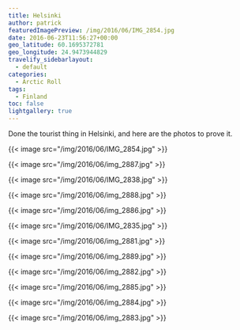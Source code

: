 ```yaml
---
title: Helsinki
author: patrick
featuredImagePreview: /img/2016/06/IMG_2854.jpg
date: 2016-06-23T11:56:27+00:00
geo_latitude: 60.1695372781
geo_longitude: 24.9473944829
travelify_sidebarlayout:
  - default
categories:
  - Arctic Roll
tags:
  - Finland
toc: false
lightgallery: true
---
```

Done the tourist thing in Helsinki, and here are the photos to prove it.

<!--more-->

{{< image src="/img/2016/06/IMG_2854.jpg" >}}

{{< image src="/img/2016/06/img_2887.jpg" >}}

{{< image src="/img/2016/06/IMG_2838.jpg" >}}

{{< image src="/img/2016/06/img_2888.jpg" >}}

{{< image src="/img/2016/06/img_2886.jpg" >}}

{{< image src="/img/2016/06/IMG_2835.jpg" >}}

{{< image src="/img/2016/06/img_2881.jpg" >}}

{{< image src="/img/2016/06/img_2889.jpg" >}}

{{< image src="/img/2016/06/img_2882.jpg" >}}

{{< image src="/img/2016/06/img_2885.jpg" >}}

{{< image src="/img/2016/06/img_2884.jpg" >}}

{{< image src="/img/2016/06/img_2883.jpg" >}}
